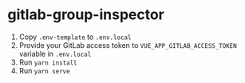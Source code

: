 # gitlab-group-inspector

1. Copy `.env-template` to `.env.local`
2. Provide your GitLab access token to `VUE_APP_GITLAB_ACCESS_TOKEN` variable in `.env.local`
3. Run `yarn install`
4. Run `yarn serve` 
